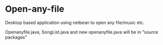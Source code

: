 # Open-any-file
Desktop based application using netbean to open any file/music etc.




Openanyfile.java, SongList.java and new openanyfile.java will be in "source packages"
